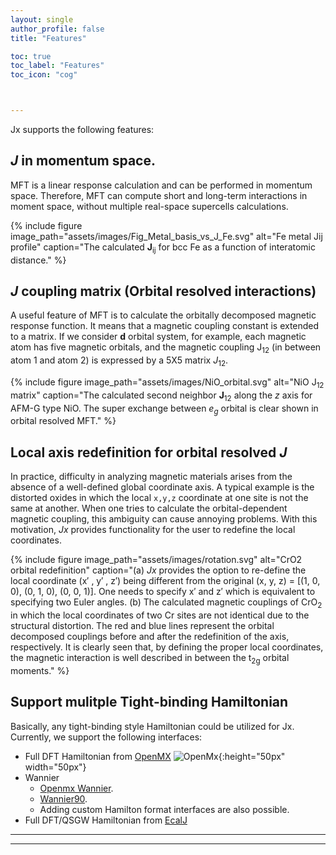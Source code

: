 ```yaml
---
layout: single
author_profile: false
title: "Features"

toc: true
toc_label: "Features"
toc_icon: "cog"



---
```



Jx supports the following features:

## *J* in momentum space.

MFT is a linear response calculation and can be performed in momentum space.
Therefore, MFT can compute short and long-term interactions in moment space, without multiple real-space supercells calculations.


{% include figure image_path="assets/images/Fig_Metal_basis_vs_J_Fe.svg" alt="Fe metal Jij profile" caption="The calculated **J**<sub>ij</sub> for bcc Fe as a function of interatomic distance." %}


## *J* coupling matrix (Orbital resolved interactions)


A useful feature of MFT is to calculate the orbitally decomposed magnetic response function. <!---\cite{kvashnin_exchange_2015,yoon_reliability_2018}. --->
It means that a magnetic coupling constant is extended to a matrix. If we consider **d** orbital system, for example, each magnetic atom has five magnetic orbitals, and the magnetic coupling J<sub>12</sub> (in between atom 1 and atom 2) is expressed by a 5X5 matrix *J*<sub>12</sub>.

{% include figure image_path="assets/images/NiO_orbital.svg" alt="NiO J<sub>12</sub> matrix" caption="The calculated second neighbor **J**<sub>12</sub> along the *z* axis for AFM-G type NiO. The super exchange between *e<sub>g</sub>* orbital is clear shown in orbital resolved MFT." %}


## Local axis redefinition for orbital resolved *J*

In practice, difficulty in analyzing magnetic materials arises from the absence of a well-defined global coordinate axis.
A typical example is the distorted oxides in which the local `x,y,z` coordinate at one site is not the same at another. When one tries to calculate the orbital-dependent magnetic coupling, this ambiguity can cause annoying problems. With this motivation, *Jx* provides functionality for the user to redefine the local coordinates.


{% include figure image_path="assets/images/rotation.svg" alt="CrO2 orbital redefinition" caption="(a) *Jx* provides the option to re-define the local coordinate (x′ , y′ , z′) being different from the original (x, y, z) = [(1, 0, 0), (0, 1, 0), (0, 0, 1)]. One needs to specify x′ and z′ which is equivalent to specifying two Euler angles. (b) The calculated magnetic couplings of CrO<sub>2</sub> in which the local coordinates of two Cr sites are not identical due to the structural distortion. The red and blue lines represent the orbital decomposed couplings before and after the redefinition of the axis, respectively. It is clearly seen that, by defining the proper local coordinates, the magnetic interaction is well described in between the t<sub>2g</sub> orbital moments." %}


## Support mulitple Tight-binding Hamiltonian

Basically, any tight-binding style Hamiltonian could be utilized for Jx.
Currently, we support the following interfaces:
* Full DFT Hamiltonian from [OpenMX](https://www.openmx-square.org/) ![OpenMx](http://www.openmx-square.org/OpenMX_LOGO_S.PNG){:height="50px" width="50px"}
* Wannier
    * [Openmx Wannier](https://www.openmx-square.org/openmx_man3.9/node141.html).
    * [Wannier90](https://wannier.org/).
    * Adding custom Hamilton format interfaces are also possible.
* Full DFT/QSGW Hamiltonian from [EcalJ](https://github.com/tkotani/ecalj)

---
<!---
feature_row:
  - image_path: assets/images/Fig_Metal_basis_vs_J_Fe.svg
    alt: "placeholder image 1"
    title: "Placeholder 1"
    excerpt: "This is some sample content that goes here with **Markdown** formatting."
  - image_path: /assets/images/unsplash-gallery-image-2-th.jpg
    alt: "placeholder image 2"
    title: "Placeholder 2"
    excerpt: "This is some sample content that goes here with **Markdown** formatting."
    url: "#test-link"
    btn_label: "Read More"
    btn_class: "btn--inverse"
  - image_path: /assets/images/unsplash-gallery-image-3-th.jpg
    title: "Placeholder 3"
    excerpt: "This is some sample content that goes here with **Markdown** formatting."

{% include feature_row %}
--->
---
